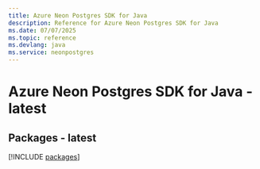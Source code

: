 ```yaml
---
title: Azure Neon Postgres SDK for Java
description: Reference for Azure Neon Postgres SDK for Java
ms.date: 07/07/2025
ms.topic: reference
ms.devlang: java
ms.service: neonpostgres
---
```

# Azure Neon Postgres SDK for Java - latest
## Packages - latest
[!INCLUDE [packages](neon-postgres-index.md)]